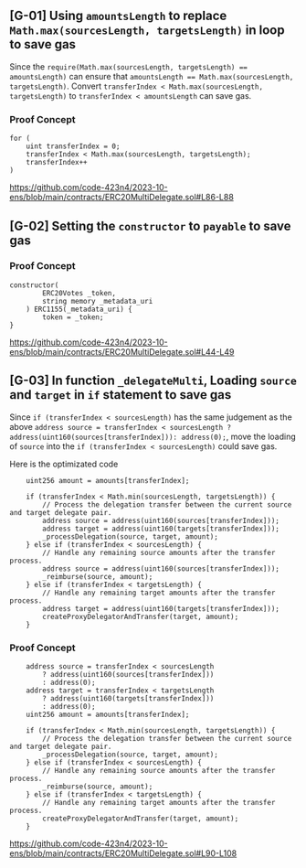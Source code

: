 ## [G-01] Using `amountsLength` to replace `Math.max(sourcesLength, targetsLength)` in loop to save gas

Since the `require(Math.max(sourcesLength, targetsLength) == amountsLength)` can ensure that `amountsLength == Math.max(sourcesLength, targetsLength)`. Convert `transferIndex < Math.max(sourcesLength, targetsLength)` to `transferIndex < amountsLength` can save gas.

### Proof Concept
```
for (
    uint transferIndex = 0;
    transferIndex < Math.max(sourcesLength, targetsLength);
    transferIndex++
)
```

https://github.com/code-423n4/2023-10-ens/blob/main/contracts/ERC20MultiDelegate.sol#L86-L88

## [G-02] Setting the `constructor` to `payable` to save gas

### Proof Concept
```
constructor(
        ERC20Votes _token,
        string memory _metadata_uri
    ) ERC1155(_metadata_uri) {
        token = _token;
}
```
https://github.com/code-423n4/2023-10-ens/blob/main/contracts/ERC20MultiDelegate.sol#L44-L49

## [G-03] In function `_delegateMulti`, Loading `source` and `target` in `if` statement to save gas

Since `if (transferIndex < sourcesLength)` has the same judgement as the above `address source = transferIndex < sourcesLength ? address(uint160(sources[transferIndex])): address(0);`, move the loading of `source` into the `if (transferIndex < sourcesLength)` could save gas.

Here is the optimizated code
```
    uint256 amount = amounts[transferIndex];

    if (transferIndex < Math.min(sourcesLength, targetsLength)) {
        // Process the delegation transfer between the current source and target delegate pair.
        address source = address(uint160(sources[transferIndex]));
        address target = address(uint160(targets[transferIndex]));
        _processDelegation(source, target, amount);
    } else if (transferIndex < sourcesLength) {
        // Handle any remaining source amounts after the transfer process.
        address source = address(uint160(sources[transferIndex]));
        _reimburse(source, amount);
    } else if (transferIndex < targetsLength) {
        // Handle any remaining target amounts after the transfer process.
        address target = address(uint160(targets[transferIndex]));
        createProxyDelegatorAndTransfer(target, amount);
    }
```

### Proof Concept
```
    address source = transferIndex < sourcesLength
        ? address(uint160(sources[transferIndex]))
        : address(0);
    address target = transferIndex < targetsLength
        ? address(uint160(targets[transferIndex]))
        : address(0);
    uint256 amount = amounts[transferIndex];

    if (transferIndex < Math.min(sourcesLength, targetsLength)) {
        // Process the delegation transfer between the current source and target delegate pair.
        _processDelegation(source, target, amount);
    } else if (transferIndex < sourcesLength) {
        // Handle any remaining source amounts after the transfer process.
        _reimburse(source, amount);
    } else if (transferIndex < targetsLength) {
        // Handle any remaining target amounts after the transfer process.
        createProxyDelegatorAndTransfer(target, amount);
    }
```

https://github.com/code-423n4/2023-10-ens/blob/main/contracts/ERC20MultiDelegate.sol#L90-L108